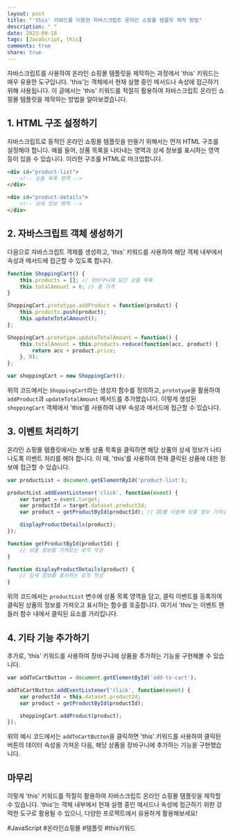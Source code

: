 ```yaml
---
layout: post
title: "'this' 키워드를 이용한 자바스크립트 온라인 쇼핑몰 템플릿 제작 방법"
description: " "
date: 2023-09-18
tags: [JavaScript, this]
comments: true
share: true
---
```


자바스크립트를 사용하여 온라인 쇼핑몰 템플릿을 제작하는 과정에서 'this' 키워드는 매우 유용한 도구입니다. 'this'는 객체에서 현재 실행 중인 메서드나 속성에 접근하기 위해 사용됩니다. 이 글에서는 'this' 키워드를 적절히 활용하여 자바스크립트 온라인 쇼핑몰 템플릿을 제작하는 방법을 알아보겠습니다.

## 1. HTML 구조 설정하기

자바스크립트로 동적인 온라인 쇼핑몰 템플릿을 만들기 위해서는 먼저 HTML 구조를 설정해야 합니다. 예를 들어, 상품 목록을 나타내는 영역과 상세 정보를 표시하는 영역 등이 있을 수 있습니다. 이러한 구조를 HTML로 마크업합니다.

```html
<div id="product-list">
    <!-- 상품 목록 영역 -->
</div>

<div id="product-details">
    <!-- 상세 정보 영역 -->
</div>
```

## 2. 자바스크립트 객체 생성하기

다음으로 자바스크립트 객체를 생성하고, 'this' 키워드를 사용하여 해당 객체 내부에서 속성과 메서드에 접근할 수 있도록 합니다.

```javascript
function ShoppingCart() {
    this.products = []; // 장바구니에 담긴 상품 목록
    this.totalAmount = 0; // 총 가격
}

ShoppingCart.prototype.addProduct = function(product) {
    this.products.push(product);
    this.updateTotalAmount();
};

ShoppingCart.prototype.updateTotalAmount = function() {
    this.totalAmount = this.products.reduce(function(acc, product) {
        return acc + product.price;
    }, 0);
};

var shoppingCart = new ShoppingCart();
```

위의 코드에서는 `ShoppingCart`라는 생성자 함수를 정의하고, `prototype`을 활용하여 `addProduct`과 `updateTotalAmount` 메서드를 추가했습니다. 이렇게 생성된 `shoppingCart` 객체에서 'this'를 사용하여 내부 속성과 메서드에 접근할 수 있습니다.

## 3. 이벤트 처리하기

온라인 쇼핑몰 템플릿에서는 보통 상품 목록을 클릭하면 해당 상품의 상세 정보가 나타나도록 이벤트 처리를 해야 합니다. 이 때, 'this'를 사용하여 현재 클릭된 상품에 대한 정보에 접근할 수 있습니다.

```javascript
var productList = document.getElementById('product-list');

productList.addEventListener('click', function(event) {
    var target = event.target;
    var productId = target.dataset.productId;
    var product = getProductById(productId); // ID를 이용해 상품 정보 가져오기

    displayProductDetails(product);
});

function getProductById(productId) {
    // 상품 정보를 가져오는 로직 작성
}

function displayProductDetails(product) {
    // 상세 정보를 표시하는 로직 작성
}
```

위의 코드에서는 `productList` 변수에 상품 목록 영역을 담고, 클릭 이벤트를 등록하여 클릭된 상품의 정보를 가져오고 표시하는 함수를 호출합니다. 여기서 'this'는 이벤트 핸들러 함수 내에서 클릭된 요소를 가리킵니다.

## 4. 기타 기능 추가하기

추가로, 'this' 키워드를 사용하여 장바구니에 상품을 추가하는 기능을 구현해볼 수 있습니다.

```javascript
var addToCartButton = document.getElementById('add-to-cart');

addToCartButton.addEventListener('click', function(event) {
    var productId = this.dataset.productId;
    var product = getProductById(productId);

    shoppingCart.addProduct(product);
});
```

위의 예시 코드에서는 `addToCartButton`을 클릭하면 'this' 키워드를 사용하여 클릭된 버튼의 데이터 속성을 가져온 다음, 해당 상품을 장바구니에 추가하는 기능을 구현했습니다.

## 마무리

이렇게 'this' 키워드를 적절히 활용하여 자바스크립트 온라인 쇼핑몰 템플릿을 제작할 수 있습니다. 'this'는 객체 내부에서 현재 실행 중인 메서드나 속성에 접근하기 위한 강력한 도구로 활용될 수 있으니, 다양한 프로젝트에서 유용하게 활용해보세요!

#JavaScript #온라인쇼핑몰 #템플릿 #this키워드